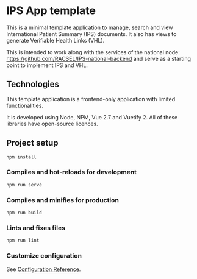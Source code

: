 # IPS App template

This is a minimal template application to manage, 
search and view International Patient Summary (IPS) documents.
It also has views to generate Verifiable Health Links (VHL).

This is intended to work along with the services of the national node:
https://github.com/RACSEL/IPS-national-backend and serve as
a starting point to implement IPS and VHL.

## Technologies

This template application is a frontend-only application 
with limited functionalities.

It is developed using Node, NPM, Vue 2.7 and Vuetify 2. 
All of these libraries have open-source licences.

## Project setup
```
npm install
```

### Compiles and hot-reloads for development
```
npm run serve
```

### Compiles and minifies for production
```
npm run build
```

### Lints and fixes files
```
npm run lint
```

### Customize configuration
See [Configuration Reference](https://cli.vuejs.org/config/).
